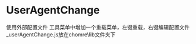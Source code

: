 UserAgentChange
============
使用外部配置文件
工具菜单中增加一个重载菜单，左键重载，右键编辑配置文件
_userAgentChange.js放在chomre\lib文件夹下
